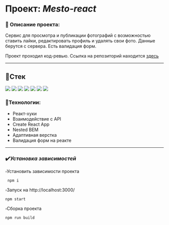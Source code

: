 # Проект: *Mesto-react*
### :pushpin: Описание проекта:

Сервис для просмотра и публикации фотографий с возможностью ставить лайки, редактировать профиль и удалять свои фото. Данные берутся с сервера. Есть валидация форм. 

Проект проходил код-ревью. Ссылка на репозиторий находится [здесь](https://github.com/ElenaMaslovskaya/mesto-react)   
_______
## :link:Стек

![](https://camo.githubusercontent.com/a4a3261113ba632ba59e6b984ff720f4e73748d902bf4b91b6d51f82cffd53ec/68747470733a2f2f696d672e736869656c64732e696f2f62616467652f2d48544d4c2d3531353336333f7374796c653d666f722d7468652d6261646765266c6f676f3d48544d4c35)
![](https://camo.githubusercontent.com/b8b434e9bff3e36df5492ce19b4bf6981d5229e28e1841c8988269676bfe6ba1/68747470733a2f2f696d672e736869656c64732e696f2f62616467652f2d4353532d3531353336333f7374796c653d666f722d7468652d6261646765266c6f676f3d43535333266c6f676f436f6c6f723d323836326539)
![](https://camo.githubusercontent.com/bde8ff6fe2632ae59cd452929ed7c1681051aa4f8e757f977c8bda9c6f906b97/68747470733a2f2f696d672e736869656c64732e696f2f62616467652f2d4a6176615363726970742d3531353336333f7374796c653d666f722d7468652d6261646765266c6f676f3d4a617661536372697074)
![](https://camo.githubusercontent.com/d41116a4a394554150c59b4cdc11dd80d8bfaa438412817c84d76946380decce/68747470733a2f2f696d672e736869656c64732e696f2f62616467652f2d52656163742d3531353336333f7374796c653d666f722d7468652d6261646765266c6f676f3d5265616374)
![](https://camo.githubusercontent.com/296c348a49e67fa8ea7017b8f93538c507dc7bf2313b6d8e7f2a3fcdf3023c6b/68747470733a2f2f696d672e736869656c64732e696f2f62616467652f2d4769742d3531353336333f7374796c653d666f722d7468652d6261646765266c6f676f3d476974)
![](https://camo.githubusercontent.com/92704119cd021a8717c9f881669d7768bd10bc936b73b0c540c4b0ff1c5e4f2a/68747470733a2f2f696d672e736869656c64732e696f2f62616467652f2d5765625061636b2d3531353336333f7374796c653d666f722d7468652d6261646765266c6f676f3d5765625061636b)
![](https://camo.githubusercontent.com/d83978157ee3068c191f866a5f70096ff66b9079c7491002287131b7595cddc4/68747470733a2f2f696d672e736869656c64732e696f2f62616467652f2d5653436f64652d3531353336333f7374796c653d666f722d7468652d6261646765266c6f676f3d76697375616c2d73747564696f2d636f6465266c6f676f436f6c6f723d303037366336)

### :link:Технологии:
* Реакт-хуки
* Взаимодействие с API
* Create React App
* Nested BEM
* Адаптивная верстка
* Валидация форм на реакте
_______

### :heavy_check_mark:*Установка зависимостей*

:white_small_square:Установить зависимости проекта

     npm i

:white_small_square:Запуск на http://localhost:3000/

    npm start

:white_small_square:Сборка проекта

    npm run build

